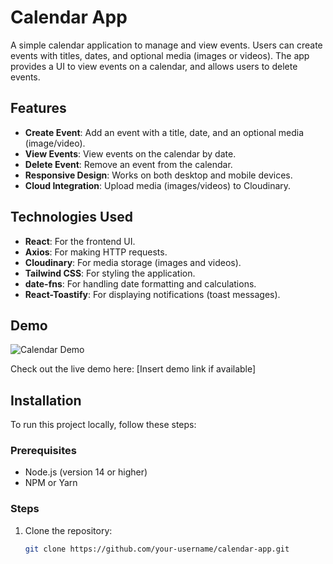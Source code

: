 # Calendar App

A simple calendar application to manage and view events. Users can create events with titles, dates, and optional media (images or videos). The app provides a UI to view events on a calendar, and allows users to delete events.

## Features

- **Create Event**: Add an event with a title, date, and an optional media (image/video).
- **View Events**: View events on the calendar by date.
- **Delete Event**: Remove an event from the calendar.
- **Responsive Design**: Works on both desktop and mobile devices.
- **Cloud Integration**: Upload media (images/videos) to Cloudinary.

## Technologies Used

- **React**: For the frontend UI.
- **Axios**: For making HTTP requests.
- **Cloudinary**: For media storage (images and videos).
- **Tailwind CSS**: For styling the application.
- **date-fns**: For handling date formatting and calculations.
- **React-Toastify**: For displaying notifications (toast messages).

## Demo

![Calendar Demo](path-to-image.jpg)

Check out the live demo here: [Insert demo link if available]

## Installation

To run this project locally, follow these steps:

### Prerequisites

- Node.js (version 14 or higher)
- NPM or Yarn

### Steps

1. Clone the repository:

   ```bash
   git clone https://github.com/your-username/calendar-app.git
